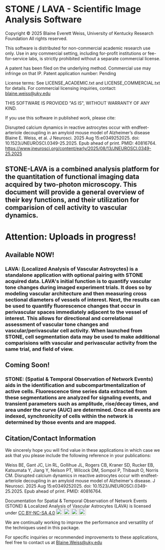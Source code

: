# STONE / LAVA - Scientific Image Analysis Software

Copyright © 2025 Blaine Everett Weiss, University of Kentucky Research Foundation
All rights reserved.

This software is distributed for non-commercial academic research use only.
Use in any commercial setting, including for-profit institutions or fee-for-service labs,
is strictly prohibited without a separate commercial license.

A patent has been filed on the underlying method. Commercial use may infringe on that IP.
Patent application number: Pending

License terms: See LICENSE_ACADEMIC.txt and LICENSE_COMMERCIAL.txt for details. For commercial licensing inquiries, contact: blaine.weiss@uky.edu

THIS SOFTWARE IS PROVIDED "AS IS", WITHOUT WARRANTY OF ANY KIND.

If you use this software in published work, please cite:

Disrupted calcium dynamics in reactive astrocytes occur with endfeet-arteriole decoupling in an amyloid mouse model of Alzheimer’s disease
Blaine E. Weiss, et al. J Neurosci. 2025 Aug 15:e0349252025. doi: 10.1523/JNEUROSCI.0349-25.2025. Epub ahead of print. PMID: 40816764.
https://www.jneurosci.org/content/early/2025/08/13/JNEUROSCI.0349-25.2025



## STONE-LAVA is a combined analysis platform for the quantitation of functional imaging data acquired by two-photon microscopy. This document will provide a general overview of their key functions, and their utilization for comparision of cell activity to vascular dynamics.  


# Attention: Uploads in progress!

## Available NOW!
### LAVA: (Localized Analysis of Vascular Astroyctes) is a standalone application with optional pairing with STONE acquired data. LAVA's initial function is to quantify vascular tone changes during imaged experiment trials. It does so by modeling vascular architecture and then measuring cross sectional diameters of vessels of interest. Next, the results can be used to quantify fluorescence changes that occur in perivascular spaces immediately adjacent to the vessel of interest. This allows for directional and correlational assessment of vascular tone changes and vascular/perivascular cell activity. When launched from STONE, cell segmentation data may be used to make additional comparisions with vascular and perivascular activity from the same trial, and field of view.

## Coming Soon!
### STONE: (Spatial & Temporal Observation of Network Events) aids in the identification and subcompartmentalization of active cells. Fluorescence time series data extracted from these segmentations are analyzed for signaling events, and transient parameters such as amplitude, rise/decay times, and area under the curve (AUC) are determined. Once all events are indexed, synchronicity of cells within the network is determined by those events and are mapped.

## Citation/Contact Information
We sincerely hope you will find value in these applications in which case we ask that you please include the following reference in your publications:

Weiss BE, Gant JC, Lin RL, Gollihue JL, Rogers CB, Kraner SD, Rucker EB, Katsumata Y, Jiang Y, Nelson PT, Wilcock DM, Sompol P, Thibault O, Norris CM. Disrupted calcium dynamics in reactive astrocytes occur with endfeet-arteriole decoupling in an amyloid mouse model of Alzheimer's disease. J Neurosci. 2025 Aug 15:e0349252025. doi: 10.1523/JNEUROSCI.0349-25.2025. Epub ahead of print. PMID: 40816764.


<p xmlns:cc="http://creativecommons.org/ns#" xmlns:dct="http://purl.org/dc/terms/"><span property="dct:title">Documentation for Spatial & Temporal Observation of Network Events (STONE) & Localized Analysis of Vascular Astrocytes (LAVA) </span> is licensed under <a href="https://creativecommons.org/licenses/by-nc-sa/4.0/?ref=chooser-v1" target="_blank" rel="license noopener noreferrer" style="display:inline-block;">CC BY-NC-SA 4.0<img style="height:22px!important;margin-left:3px;vertical-align:text-bottom;" src="https://mirrors.creativecommons.org/presskit/icons/cc.svg?ref=chooser-v1" alt=""><img style="height:22px!important;margin-left:3px;vertical-align:text-bottom;" src="https://mirrors.creativecommons.org/presskit/icons/by.svg?ref=chooser-v1" alt=""><img style="height:22px!important;margin-left:3px;vertical-align:text-bottom;" src="https://mirrors.creativecommons.org/presskit/icons/nc.svg?ref=chooser-v1" alt=""><img style="height:22px!important;margin-left:3px;vertical-align:text-bottom;" src="https://mirrors.creativecommons.org/presskit/icons/sa.svg?ref=chooser-v1" alt=""></a></p>

We are continually working to improve the performance and versatility of the techniques used in this package.

For specific inquiries or recommended improvements to these applications, feel free to contact us at
Blaine.Weiss@uky.edu



##
